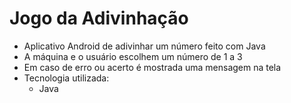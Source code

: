 # Jogo da Adivinhação


- Aplicativo Android de adivinhar um número feito com Java
- A máquina e o usuário escolhem um número de 1 a 3
- Em caso de erro ou acerto é mostrada uma mensagem na tela
- Tecnologia utilizada:
  - Java

